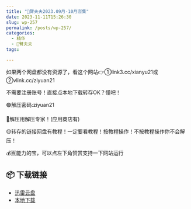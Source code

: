 ```yaml
---
title: "🌸臂夫夫2023.09月-10月🈴集"
date: 2023-11-11T15:26:30
slug: wp-257
permalink: /posts/wp-257/
categories:
  - 精华
  - 🌸臂夫夫
tags:

---
```


如果两个网盘都没有资源了，看这个网站👉①link3.cc/xianyu21或②vlink.cc/ziyuan21

不需要注册账号！直接点本地下载转存OK？懂吧！

🟢解压密码:ziyuan21

🔵解压用解压专家！(应用商店有)

🟡转存的链接网盘有教程！一定要看教程！按教程操作！不按教程操作你不会解压！

💰🈶能力的宝，可以点左下角赞赏支持一下网站运行

## 📦 下载链接
- [迅雷云盘](https://blziyuan21.com/pay-download/257?key=a0f3aae4b1&down_id=0)
- [本地下载](https://blziyuan21.com/pay-download/257?key=a0f3aae4b1&down_id=1)

